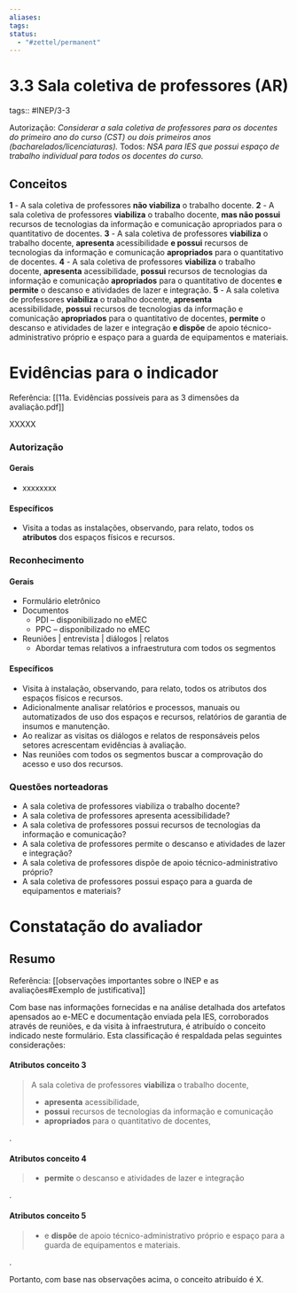 ```yaml
---
aliases: 
tags: 
status:
  - "#zettel/permanent"
---
```

# 3.3 Sala coletiva de professores (AR)

tags:: #INEP/3-3

Autorização: _Considerar a sala coletiva de professores para os docentes do primeiro ano do curso (CST) ou dois primeiros anos (bacharelados/licenciaturas)._
Todos: _NSA para IES que possui espaço de trabalho individual para todos os docentes do curso._

## Conceitos

**1** - A sala coletiva de professores **não viabiliza** o trabalho docente.
**2** - A sala coletiva de professores **viabiliza** o trabalho docente, **mas não possui** recursos de tecnologias da informação e comunicação apropriados para o quantitativo de docentes.
**3** - A sala coletiva de professores **viabiliza** o trabalho docente, **apresenta** acessibilidade **e possui** recursos de tecnologias da informação e comunicação **apropriados** para o quantitativo de docentes.
**4** - A sala coletiva de professores **viabiliza** o trabalho docente, **apresenta** acessibilidade, **possui** recursos de tecnologias da informação e comunicação **apropriados** para o quantitativo de docentes **e permite** o descanso e atividades de lazer e integração.
**5** - A sala coletiva de professores **viabiliza** o trabalho docente, **apresenta** acessibilidade, **possui** recursos de tecnologias da informação e comunicação **apropriados** para o quantitativo de docentes, **permite** o descanso e atividades de lazer e integração **e dispõe** de apoio técnico- administrativo próprio e espaço para a guarda de equipamentos e materiais.

# Evidências para o indicador

Referência: [[11a. Evidências possíveis para as 3 dimensões da avaliação.pdf]]

XXXXX

### Autorização

#### Gerais

- xxxxxxxx

#### Específicos

- Visita a todas as instalações, observando, para relato, todos os **atributos** dos espaços físicos e recursos.

### Reconhecimento

#### Gerais

- Formulário eletrônico
- Documentos
 	- PDI – disponibilizado no eMEC
 	- PPC – disponibilizado no eMEC
- Reuniões | entrevista | diálogos | relatos
 	- Abordar temas relativos a infraestrutura com todos os segmentos

#### Específicos

- Visita à instalação, observando, para relato, todos os atributos dos espaços físicos e recursos.
- Adicionalmente analisar relatórios e processos, manuais ou automatizados de uso dos espaços e recursos, relatórios de garantia de insumos e manutenção.
- Ao realizar as visitas os diálogos e relatos de responsáveis pelos setores acrescentam evidências à avaliação.
- Nas reuniões com todos os segmentos buscar a comprovação do acesso e uso dos recursos.

### Questões norteadoras

- A sala coletiva de professores viabiliza o trabalho docente?
- A sala coletiva de professores apresenta acessibilidade?
- A sala coletiva de professores possui recursos de tecnologias da informação e comunicação?
- A sala coletiva de professores permite o descanso e atividades de lazer e integração?
- A sala coletiva de professores dispõe de apoio técnico-administrativo próprio?
- A sala coletiva de professores possui espaço para a guarda de equipamentos e materiais?

# Constatação do avaliador

## Resumo

Referência: [[observações importantes sobre o INEP e as avaliações#Exemplo de justificativa]]

Com base nas informações fornecidas e na análise detalhada dos artefatos apensados ao e-MEC e documentação enviada pela IES, corroborados através de reuniões, e da visita à infraestrutura, é atribuído o conceito indicado neste formulário. Esta classificação é respaldada pelas seguintes considerações:

#### Atributos conceito 3

> A sala coletiva de professores **viabiliza** o trabalho docente,
>
> - **apresenta** acessibilidade,
> - **possui** recursos de tecnologias da informação e comunicação
> - **apropriados** para o quantitativo de docentes,

.

#### Atributos conceito 4

> - **permite** o descanso e atividades de lazer e integração

.

#### Atributos conceito 5

> - e **dispõe** de apoio técnico-administrativo próprio e espaço para a guarda de equipamentos e materiais.

.

Portanto, com base nas observações acima, o conceito atribuído é X.
